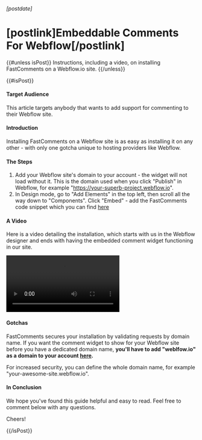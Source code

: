 ###### [postdate]
# [postlink]Embeddable Comments For Webflow[/postlink]

{{#unless isPost}}
Instructions, including a video, on installing FastComments on a Webflow.io site.
{{/unless}}

{{#isPost}}

#### Target Audience

This article targets anybody that wants to add support for commenting to their Webflow site.

#### Introduction

Installing FastComments on a Webflow site is as easy as installing it on any other - with only one gotcha unique to hosting
providers like Webflow.

#### The Steps

1. Add your Webflow site's domain to your account - the widget will not load without it. This is the domain used when you click "Publish" in Webflow, for example "https://your-superb-project.webflow.io".
2. In Design mode, go to "Add Elements" in the top left, then scroll all the way down to "Components". Click "Embed" - add the FastComments code snippet which you can find <a href="https://fastcomments.com/auth/my-account/get-acct-code" target="_blank">here</a>

#### A Video

Here is a video detailing the installation, which starts with us in the Webflow designer and ends with having the embedded comment widget functioning in our site.

<video src="images/fc-webflow-install.mp4" autoplay="false" controls="true" alt="Webflow Installation Instructional Video" title="Webflow Installation Instructional Video"></video>

#### Gotchas

FastComments secures your installation by validating requests by domain name. If you want the comment widget to show for your Webflow site before you
have a dedicated domain name, **you'll have to add "weblfow.io" as a domain to your account <a href="https://fastcomments.com/auth/my-account/configure-domains" target="_blank">here</a>.**

For increased security, you can define the whole domain name, for example "your-awesome-site.webflow.io".

#### In Conclusion

We hope you've found this guide helpful and easy to read. Feel free to comment below with any questions.

Cheers!

{{/isPost}}
